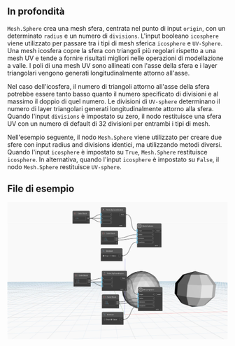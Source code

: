 ## In profondità
`Mesh.Sphere` crea una mesh sfera, centrata nel punto di input `origin`, con un determinato `radius` e un numero di `divisions`. L'input booleano `icosphere` viene utilizzato per passare tra i tipi di mesh sferica `icosphere` e `UV-Sphere`. Una mesh icosfera copre la sfera con triangoli più regolari rispetto a una mesh UV e tende a fornire risultati migliori nelle operazioni di modellazione a valle. I poli di una mesh UV sono allineati con l'asse della sfera e i layer triangolari vengono generati longitudinalmente attorno all'asse.

Nel caso dell'icosfera, il numero di triangoli attorno all'asse della sfera potrebbe essere tanto basso quanto il numero specificato di divisioni e al massimo il doppio di quel numero. Le divisioni di `UV-sphere` determinano il numero di layer triangolari generati longitudinalmente attorno alla sfera. Quando l'input `divisions` è impostato su zero, il nodo restituisce una sfera UV con un numero di default di 32 divisioni per entrambi i tipi di mesh.

Nell'esempio seguente, il nodo `Mesh.Sphere` viene utilizzato per creare due sfere con input radius and divisions identici, ma utilizzando metodi diversi. Quando l'input `icosphere` è impostato su `True`, `Mesh.Sphere` restituisce `icosphere`. In alternativa, quando l'input `icosphere` è impostato su `False`, il nodo `Mesh.Sphere` restituisce `UV-sphere`.

## File di esempio

![Example](./Autodesk.DesignScript.Geometry.Mesh.Sphere_img.jpg)
